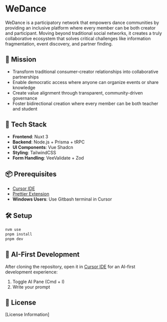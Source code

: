 # WeDance

WeDance is a participatory network that empowers dance communities by providing an inclusive platform where every member can be both creator and participant. Moving beyond traditional social networks, it creates a truly collaborative ecosystem that solves critical challenges like information fragmentation, event discovery, and partner finding.

## 🎯 Mission

- Transform traditional consumer-creator relationships into collaborative partnerships
- Enable democratic access where anyone can organize events or share knowledge
- Create value alignment through transparent, community-driven governance
- Foster bidirectional creation where every member can be both teacher and student

## 🌟 Tech Stack

- **Frontend**: Nuxt 3
- **Backend**: Node.js + Prisma + tRPC
- **UI Components**: Vue Shadcn
- **Styling**: TailwindCSS
- **Form Handling**: VeeValidate + Zod

## 📦 Prerequisites

- [Cursor IDE](https://www.cursor.com/)
- [Prettier Extension](https://marketplace.visualstudio.com/items?itemName=esbenp.prettier-vscode)
- **Windows Users**: Use Gitbash terminal in Cursor

## 🛠️ Setup

```bash
nvm use
pnpm install
pnpm dev
```

## 📁 AI-First Development

After cloning the repository, open it in [Cursor IDE](https://www.cursor.com/) for an AI-first development experience:

1. Toggle AI Pane (Cmd + I)
2. Write your prompt

## 📄 License

[License Information]
